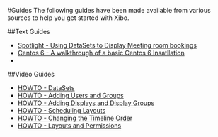 <!--toc=tour-->
#Guides
The following guides have been made available from various sources to help you get started with Xibo.

##Text Guides
- [Spotlight - Using DataSets to Display Meeting room bookings](http://xibo.org.uk/2014/05/27/using-datasets-to-display-meeting-room-bookings/)
- [Centos 6 - A walkthrough of a basic Centos 6 Insatllation](http://#)
- 
##Video Guides
- [HOWTO - DataSets](http://xibo.org.uk/2013/02/20/howto-video-series-datasets/)
- [HOWTO - Adding Users and Groups](http://xibo.org.uk/2013/02/16/howto-video-series-adding-users-and-groups/)
- [HOWTO - Adding Displays and Display Groups](http://xibo.org.uk/2013/02/12/howto-video-series-adding-displays-and-display-groups/)
- [HOWTO - Scheduling Layouts](http://xibo.org.uk/2013/02/08/howto-video-series-scheduling-layouts/)
- [HOWTO - Changing the Timeline Order](http://xibo.org.uk/2013/02/04/howto-video-series-changing-the-timeline-order/)
- [HOWTO - Layouts and Permissions](http://xibo.org.uk/2013/01/31/howto-video-series-layouts-and-permissions/)
